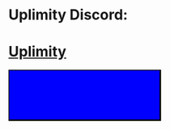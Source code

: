# Uplimity Discord: 
# <a href="https://www.discord.gg/r2fbxFx9HF">Uplimity</a>
<svg width="400" height="110">
  <rect width="300" height="100" style="fill:rgb(0,0,255);stroke-width:3;stroke:rgb(0,0,0)" />
</svg>
